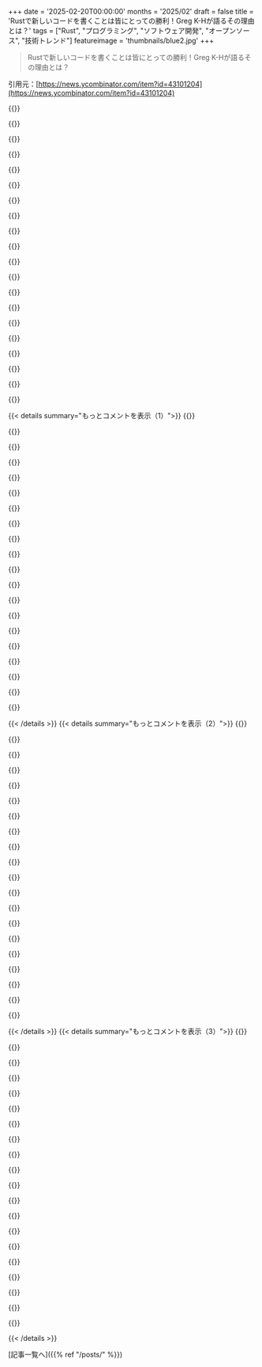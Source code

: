 +++
date = '2025-02-20T00:00:00'
months = '2025/02'
draft = false
title = 'Rustで新しいコードを書くことは皆にとっての勝利！Greg K-Hが語るその理由とは？'
tags = ["Rust", "プログラミング", "ソフトウェア開発", "オープンソース", "技術トレンド"]
featureimage = 'thumbnails/blue2.jpg'
+++

> Rustで新しいコードを書くことは皆にとっての勝利！Greg K-Hが語るその理由とは？

引用元：[https://news.ycombinator.com/item?id=43101204](https://news.ycombinator.com/item?id=43101204)

{{<matomeQuote body="Linusの反応がこの文脈に関連してる気がするよね。" userName="lazypenguin" createdAt="2025-02-21T02:40:52" color="">}}

{{<matomeQuote body="Linusの返事は素晴らしいトーンで、問題が解決することを期待してる。彼は自分の主張をしっかり伝えつつも、Christophの懸念に対しても敬意を持って対応してるから、LinuxのメンテナコミュニティとRustを使う貢献者たちが協力できることに希望が持てるよ。" userName="thesuperbigfrog" createdAt="2025-02-21T02:54:51" color="#45d325">}}

{{<matomeQuote body="返答はChristophの懸念には言葉で答えてるけど、実際にはかなりの調整が必要になると思う。Cの変更でRustのバインディングが壊れた場合はRust側が直さないとダメみたいで、CメンテナはRustのことを気にしなくていいってことでしょ。でもCだけの変更で全体が壊れるPRがメインラインにマージされるのは難しそう。" userName="j16sdiz" createdAt="2025-02-21T05:25:20" color="">}}

{{<matomeQuote body="＞ rust folks should fix the rust binding when C changes breaks the binding<br>これが長期的にどう機能するのか理解できない。壊れた部分がある状態でカーネルをリリースするとか無理じゃない？Rustの人たちが直さないといけないか、Cの変更を見送らなきゃいけないし、ユーザーはカーネルアップデート後にドライバが動かなくなったら困るよね。" userName="Tomte" createdAt="2025-02-21T05:57:55" color="#45d325">}}

{{<matomeQuote body="Linuxカーネルの開発プロセス知ってる？機能は二週間のマージウィンドウでしかマージできないし、その後の八週間は修正だけしか受け入れられないから、その間にRustのバインディングは直せると思うよ。" userName="sanxiyn" createdAt="2025-02-21T06:05:14" color="">}}

{{<matomeQuote body="八週間の間にRustの開発者が時間や興味を持てなかったらどうするの？実際には無理ってわけじゃないけど、厳しいルールにするのは難しいと思う。" userName="Tomte" createdAt="2025-02-21T06:07:57" color="">}}

{{<matomeQuote body="カーネル開発に詳しくないけど、Cのコードと何が違うの？インターフェースが変わったら、使ってる人は壊れるよ、RustでもCでも結局調整が必要なんじゃない？メンテナが自分のコードのすべての使い方を直すのが普通ってのは、スケールしない気がする。" userName="Lutger" createdAt="2025-02-21T09:46:05" color="">}}

{{<matomeQuote body="Linuxカーネルみたいなプロジェクトでは、実際の破壊的な変更はとても稀だから注意が必要。数年分のデバイスドライバがそのAPIに依存してる場合、壊すことはできなくて新しいバージョンを導入することになる。" userName="swiftcoder" createdAt="2025-02-21T10:22:28" color="#ff5c5c">}}

{{<matomeQuote body="それは違う。内部APIはすぐに変わることが多いんだ（例えば、引数を追加するなど）。外部のドライバが最新のカーネルで動かないのを試してみればわかるよ。" userName="cozzyd" createdAt="2025-02-21T10:58:51" color="">}}

{{<matomeQuote body="もちろん、引数を追加するような単純な機械的な変更の場合、Rustのバインディングの変更も簡単だよ。全く知らないハードウェアのドライバコードをいじってるときに、例えば<br>quaff(something, 5, Q_DOOP) ... を quaff(something, 5, 0, Q_DEFAULT | (Q_DOOP << 4)) にするような感じ。これならCプログラマでもRustバインディングを調整できる気がする。" userName="tialaramex" createdAt="2025-02-21T13:18:40" color="#ff5c5c">}}

{{<matomeQuote body="もし運転コードを見ていて、実際に見たことないハードウェアのいじくり方を半時間もかけて学ぶことになったら、まさにその通り。> Isn’t the point of Coccinelle that you don’t have to spend time walking through (C) driver code you’ve never heard of? ”の言いたいことは同感だわ。" userName="mananaysiempre" createdAt="2025-02-21T23:30:47" color="">}}

{{<matomeQuote body="もしカーネルが壊れたRustでリリースされるなら、そのポリシーへの対応に驚いたりするなよ。" userName="sanxiyn" createdAt="2025-02-21T06:09:54" color="">}}

{{<matomeQuote body="数年後、Rustで書かれたデバイスのドライバが新しいカーネルで使えなくなることを考えると心配だ。Rustが第二級市民として扱われ続けるなら、それも受け入れざるを得ないかもしれない。" userName="Tomte" createdAt="2025-02-21T06:14:58" color="">}}

{{<matomeQuote body="＞ At least for Debian, all you need to do if you hit such a case is to simply go and choose the old kernel in the Grub screen. ”古いカーネルをGrubで選ぶだけならいいけど、もっと面倒くさいことがあるのも事実だよ。" userName="mschuster91" createdAt="2025-02-21T08:14:52" color="">}}

{{<matomeQuote body="そんなワークフローを提案するつもりじゃないよね、さすがに。" userName="account42" createdAt="2025-02-21T10:50:53" color="#785bff">}}

{{<matomeQuote body="Rustのコードがまだデフォルトでビルドされないようにすれば、問題は起こりがちだけど、基本的にはRustが全力でサポートされる言語になるまではそれでいいんじゃない？" userName="kelnos" createdAt="2025-02-21T06:10:19" color="">}}

{{<matomeQuote body="＞ No Rust code is built unless CONFIG_RUST is on, and it is off by default. ”CONFIG_RUSTがオフならRustのコードはビルドされないから、当面は問題ないってことじゃない？" userName="sanxiyn" createdAt="2025-02-21T05:45:16" color="">}}

{{<matomeQuote body="理論上はそうだけど、最近のNova NvidiaドライバがRustで書かれると、重要になること急増するよね。それでも、ポリシーが変わらなくてもそれは悪くないと思うよ。" userName="robinei" createdAt="2025-02-21T07:27:17" color="">}}

{{<matomeQuote body="Linusが強く意見を主張する数少ない人が一人だということ。ただ、会話の進行を制御することとはまた違う認識を持っているのが素晴らしい。" userName="nxobject" createdAt="2025-02-21T03:33:18" color="#45d325">}}

{{<matomeQuote body="「技術的に尊敬しているし、一緒に働くのが好きだ。 」って言いながら、強気で言う姿勢が昔とは全然違うのがすごくいい感じ！" userName="SeanAnderson" createdAt="2025-02-21T03:38:38" color="#ff5c5c">}}

{{< details summary="もっとコメントを表示（1）">}}
{{<matomeQuote body="印象として、彼のキャラクターの核心にはいつもこれがあったと思う。ただ、それを文章にするのを学んだのかな。対照的に、状況に応じて模範的なキャラクターを演じる人たちもいるけど、実際には裏では復讐心に満ちて毒々しい場合がある。" userName="atq2119" createdAt="2025-02-21T03:52:25" color="">}}

{{<matomeQuote body="LinusはRustがあまり好きじゃないか、少なくともPro-Rustではないと思ってたけど、実際には彼の近くのスタッフがかなりRust推しだから、内核でもRust実験が始まった感じ。最近の反応を見てると、Rusted Linuxは避けられない流れだね。彼はPro-Rustだ。" userName="ksec" createdAt="2025-02-21T03:16:57" color="">}}

{{<matomeQuote body="最初からそう思う必要はなかったはず。実験が始まったのは、彼が試してみたいと思っていて、ある程度の支持があったから。彼の動機についてはかなり喋ってるしね。" userName="dralley" createdAt="2025-02-21T05:30:16" color="#ff5733">}}

{{<matomeQuote body="彼はC++を排除するのに困ってなかったよね。" userName="Symmetry" createdAt="2025-02-21T13:42:07" color="">}}

{{<matomeQuote body="CとRustの利点を比較したら、CとC++の比較よりもずっと影響が大きいと思う。" userName="miohtama" createdAt="2025-02-21T14:03:23" color="">}}

{{<matomeQuote body="Linux Foundationの企業スポンサーからRustを進める相当な圧力がかかってると思うよ。Google、Microsoft、AWSなんかも含まれてる。" userName="the_duke" createdAt="2025-02-21T06:16:08" color="">}}

{{<matomeQuote body="圧力はあちこちから常にかかってる。何かがOSの置き換えをするリスクがあるからね。C++の普及に関しては、Linusはその流れが限られてるのを見極めて、リスクがほとんどないと判断したんだと思う。<br>ただ、Rustに関してはそうはならない。" userName="snailmailstare" createdAt="2025-02-24T12:13:07" color="">}}

{{<matomeQuote body="少なくともGoogleはAndroidでRustベースのLinuxコードを実際に使用して展開してる。大きなLinux Foundationのメンバーは公には知られていない影響力を持ってると思うよ。" userName="the_duke" createdAt="2025-02-25T10:18:44" color="#ff5733">}}

{{<matomeQuote body="Rusted Linuxは「避けられない」理由があって、なぜならRustは客観的に良い言語だから。Cに比べても設計が多くの言語の欠点を修正してるし。" userName="tonyhart7" createdAt="2025-02-21T06:02:45" color="#785bff">}}

{{<matomeQuote body="本当の理由は昔の5時間かかるカーネルコンパイルへの思いなんじゃないかな。" userName="smidgeon" createdAt="2025-02-21T09:24:30" color="">}}

{{<matomeQuote body="なんでそういうの？古いシステムにはRustツールチェインがないかもしれないし、将来出てくるアーキテクチャはどうなるの？" userName="billfruit" createdAt="2025-02-21T04:08:02" color="">}}

{{<matomeQuote body="＞古いシステムにはRustツールチェインがないかもしれないし、<br>Linuxは常に進化についていけないと捨てられるというスタンスだよね。安定したドライバAPIがないのもその一環。<br>＞将来出てくるアーキテクチャはどうなるの？<br>そのアーキテクチャにRustコンパイラが無いなんて誰が言ってるの？Cコンパイラがある保証もないし。" userName="lmm" createdAt="2025-02-21T04:14:48" color="">}}

{{<matomeQuote body="今のところRustツールチェインがないLinuxのレガシーシステムってどれなの？進歩を止めて200人がAmigaでm68kを動かすために99.9%のユーザーを犠牲にするの？Apple Siliconのユーザーはm68kの何倍もいると思うよ。" userName="danieldk" createdAt="2025-02-21T08:05:15" color="#785bff">}}

{{<matomeQuote body="確かRustはllvmを使ってるから、バックエンドを変更すれば大丈夫じゃない？" userName="jfbfkdnxbdkdb" createdAt="2025-02-21T10:10:27" color="">}}

{{<matomeQuote body="Linuxがサポートしているプラットフォームの中には、LLVMが対応していないものもあるよ。それに、古いシステムにはメンテナが少ないから、良いLLVMバックエンドを作るのは難しいかも。" userName="rcxdude" createdAt="2025-02-21T12:07:48" color="">}}

{{<matomeQuote body="なんで彼はこのメールを3週間前に送らなかったのか理解できない。" userName="foota" createdAt="2025-02-21T08:04:16" color="">}}

{{<matomeQuote body="正直、Linuxからのこういう返答を待ってた。Hellwigをひとまず黙らせた感じ。<br>＞問題のプルリクエストはDMAレイヤーには全く影響を与えないもので、全く別のサブディレクトリのユーザーの話だった。<br>全くあなたのコードに影響を与えないわけだから、こんな無茶な反論を持ち出すのは残念だよ。<br>早かったら、才能ある貢献者をカーネルから失わずに済んだかもしれない。" userName="kennysoona" createdAt="2025-02-21T07:01:12" color="#ff5733">}}

{{<matomeQuote body="＞早かったら、才能ある貢献者をカーネルから失わずに済んだかもしれない。<br>R4Lのリード開発者が辞めたのは、Hellwigを完全な負け犬に感じさせないための妥協だと思ってる。それはひどいけど。" userName="kombine" createdAt="2025-02-21T08:44:47" color="">}}

{{<matomeQuote body="誰が辞めたの？" userName="josefx" createdAt="2025-02-21T09:21:35" color="">}}

{{<matomeQuote body="色々な議論を見て感じたのは、Rustを受け入れることで得られる利益が、その苦労に見合わないと考えてる人がいるってこと。提案されてる利点の大部分は、Rustなしでも他の方法で実現できるかもしれないし、clangを必須のコンパイラにして、甚至限界チェックを導入するだけで大きな効果が得られるんじゃないかな。あと、Rustコードの可読性や美しさについての不満も多いみたいだね。" userName="dfawcus" createdAt="2025-02-19T18:29:05" color="">}}


{{< /details >}}
{{< details summary="もっとコメントを表示（2）">}}
{{<matomeQuote body="Cの開発者は間違いを犯さないと思ってるから、Rustの価値を見出せないんだろうな。FreeBSDの開発者ともそんな議論をしたことあるけど、同じような態度で、俺のアプリをクラッシュさせるバグを指摘したら、逆にRustのラッパーが悪いって責められたのは驚いたよ。" userName="0x457" createdAt="2025-02-19T21:20:26" color="#ff5c5c">}}

{{<matomeQuote body="確かに、そんな風にプライドでやったことはあるな。誰かを謙虚にするための努力をしてしまうことがある。でも、自分も同じように謙虚にされる必要があると思ってる。時には自分を本当に見つめ直すことも大事だね。" userName="EasyMark" createdAt="2025-02-21T04:37:56" color="">}}

{{<matomeQuote body="人はなんで自分の頭の中で多くのシンボルを使いこなすことを見せびらかしたがるのか理解できん。結局、コンピュータは指示されたことをやるだけなんだし、人間がそれを完全に支配するなんて無理だよ。言語が問題解決を考える上で影響があるのは確かだけど、進歩をもたらすのはツールや抽象化だと思うんだ。" userName="dc443" createdAt="2025-02-21T09:55:57" color="">}}

{{<matomeQuote body="＞”色々な議論を見て感じたのは、Rustを受け入れることで得られる利益がその苦労に見合わないと考えてる人がいるってこと。”そのメールを読んでみて。Greg KHは確かにその利点に価値があると考えてるよ。あと、今のタイミングでCコードを改善できるチャンスでもある。確かにシンプルな解決策があるかもしれないって考えたくなるのもわかるけど、実際にそういうものは見たことがないからな。" userName="mustache_kimono" createdAt="2025-02-19T20:55:43" color="">}}

{{<matomeQuote body="＞”そのメールを読んでみて。Greg KHは確かにその利点に価値があると考えてるよ。”誰もがGreg KHがそう思ってるなんて考えてないだろ。彼はここで言われてる「人々」とは違う存在なんだ。" userName="whstl" createdAt="2025-02-21T08:55:09" color="">}}

{{<matomeQuote body="CVEリストを見ると、Cのメモリバグの70-80％は範囲外読み書きに関係してるんだ。Rustと同様に、bounds-safetyも冗長なチェックを排除できる。カーネルに実装するのは可能性が高いと思うけど、フォーマル化はリファクタリングを難しくする可能性があるから、そこに対する恐れがあるかも。Cやカーネルの利点は、新しいハードウェアや要件に対する柔軟性なんだから。" userName="mimd" createdAt="2025-02-19T21:29:56" color="">}}

{{<matomeQuote body="＞”カーネルに導入するのはどのくらい可能性があるのか？”私の予想では難しい。fbounds-safetyは、範囲外の読み書きが発生した際にプログラムを中断する仕組みだから、カーネルを中断させるのは全然良い選択肢とは言えない。ドライバにバグがあったら、PCが突然オフになるなんて誰もが受け入れられないから。" userName="whytevuhuni" createdAt="2025-02-19T22:03:40" color="">}}

{{<matomeQuote body="そうだね、カーネルでのパニックはよろしくない。R4Lに関してはずっとフォローしてきたけど、fboundsにはプログラムを中断せずにテレメトリイベントとして記録するオプションがあるみたい。それを使えば、カーネルが生き残る可能性があるから良さそうだね。" userName="mimd" createdAt="2025-02-19T22:30:37" color="#785bff">}}

{{<matomeQuote body="ああ、ありがとう。それがWARN_ON_ONCE(…)と同じように処理できて、遅延があまりなければ良いシステムだね。そんなら、すごく良さそうだ。自分も読み込む必要がある。" userName="whytevuhuni" createdAt="2025-02-19T22:43:41" color="">}}

{{<matomeQuote body="Linusの考えについて、プログラムを壊さないようにするセキュリティ強化の努力は絶対に必要だよという意見があるみたい。＞”https://lkml.org/lkml/2017/11/21/356”" userName="oskarkk" createdAt="2025-02-20T23:56:47" color="">}}

{{<matomeQuote body="GCCのために、コンパイラがトラップを挿入したときに警告を出す10行くらいのパッチを持ってるよ。サニタイザーを使って、警告をエラーに変えて、サインオーバーフローとかの問題を防げるよ。" userName="uecker" createdAt="2025-02-20T06:36:51" color="#785bff">}}

{{<matomeQuote body="そのパッチ、役立ちそうだね。なんでアップストリームに行かなかったの？" userName="estebank" createdAt="2025-02-21T17:22:11" color="">}}

{{<matomeQuote body="サニタイザーはプロダクションには出荷されないよ。" userName="saagarjha" createdAt="2025-02-20T23:50:17" color="">}}

{{<matomeQuote body="データ損失やセキュリティの脆弱性を引き起こすのが、カーネルがクラッシュするよりいいなんて、俺には理解できない。" userName="chlorion" createdAt="2025-02-21T02:12:28" color="">}}

{{<matomeQuote body="どちらかはサーバーやアプリケーション、データを失わせるかもしれないけど、もう一つは確実に壊れるよ。" userName="NBJack" createdAt="2025-02-21T03:30:14" color="">}}

{{<matomeQuote body="多くのケースでは、静かに間違ったことをするより、はっきりと爆発する方が好ましいよ。特に敵対的な行動をする奴らの前ではね。" userName="fwip" createdAt="2025-02-21T04:08:30" color="#38d3d3">}}

{{<matomeQuote body="一方は攻撃者に本来アクセスできないデータにアクセスさせたり、勝手にコードを実行させたりするかもしれない。もう一方はそれをしないように保障されている。" userName="int_19h" createdAt="2025-02-21T09:25:56" color="#ff5c5c">}}

{{<matomeQuote body="Rustはプログラミングエコシステムから他の安全な選択肢を追いやってると思う。Adaみたいな他の安全なメモリの言語もあるのに、理由がわからない。Rustだけがメモリ安全を達成する唯一の選択肢でなくてもいいよね。" userName="throwawaymaths" createdAt="2025-02-21T00:43:34" color="">}}

{{<matomeQuote body="LinusはAdaがあまり好きでないみたいで、才能のあるプログラマも少なくて年齢層も高いからね。Rustが他の言語よりも優れている理由は、成功したからで、若手が触れることができたのも一因だよ。それに、Rustが唯一の選択肢であるべきじゃないという意見から、待てたはずだという意見に変わるのはおかしいと思う。" userName="dralley" createdAt="2025-02-21T00:50:02" color="">}}

{{<matomeQuote body="そうだね！Rustは色んなことをうまくやってるけど、プロトコルとprocマクロはひどいし、RAIIもダメだよ。" userName="throwawaymaths" createdAt="2025-02-21T00:52:40" color="">}}


{{< /details >}}
{{< details summary="もっとコメントを表示（3）">}}
{{<matomeQuote body="あなたの意見だね。でもprocマクロがひどいのには同意するよ。「プロトコル」ってRustの何のことかわからないけど。RAIIについては意見が分かれることもあるけど、私はそれに感謝してる。結局、Linus Torvaldsが隠れているアカウントじゃない限り、私たちの意見は関係ないみたいだね。" userName="kelnos" createdAt="2025-02-21T06:47:22" color="#ff5c5c">}}

{{<matomeQuote body="＞研究が遅れているのは、潜在的な利点が少なくて、研究のコストが高いから。<br>その通り。今のところ、Rustの他に達成できている安全な選択肢はないし、現状で改善するのを止める理由にはならないよ。" userName="lmm" createdAt="2025-02-21T08:36:26" color="#ff5c5c">}}

{{<matomeQuote body="＞Rustが唯一の方法である理由は、それが唯一うまく機能しているからだ。<br>その通りだけど、大変だからみんな挑戦しなくてRustに落ち着くんだよ。6ヶ月で進展が得られるかもしれないのに、何でRustのコストを払わなきゃいけないの？" userName="throwawaymaths" createdAt="2025-02-21T21:04:38" color="">}}

{{<matomeQuote body="先週のAdaスレッドの後、AdacoreのサイトでPDFを見たけど、意外なことが多かったよ。論理演算子が短絡評価しないとか、サブプロシージャと関数があって前者は値を返さないとか、Adaのswitch相当はフォールスルーしないとかね。" userName="caspper69" createdAt="2025-02-21T02:31:26" color="#ff5733">}}

{{<matomeQuote body="＞論理演算子が短絡評価しないって言ってるけど、二つの構文があって、短絡しないのは`and`で、短絡するのは`and then`だよ。" userName="jcmoyer" createdAt="2025-02-21T03:27:27" color="">}}

{{<matomeQuote body="＞理由を拒否する前に、少なくともその理由を知るべきだよ！" userName="eviks" createdAt="2025-02-21T03:37:55" color="">}}

{{<matomeQuote body="Rustの戦略が唯一の方法でなければならない理由って何なの？RAIIだと思う人もいるけど、明確なキーワードを使って解放ステップを作ればいいんじゃない？" userName="throwawaymaths" createdAt="2025-02-21T04:05:14" color="">}}

{{<matomeQuote body="良い会話は「Rustの戦略が唯一の方法かどうか」を議論するところから始まると難しいと思う。他にも方法はあるよ。Javaの戦略も有効だけど、システムプログラミングには不向きだし、Rustのアプローチは強力だよ。" userName="solidsnack9000" createdAt="2025-02-21T05:59:48" color="#38d3d3">}}

{{<matomeQuote body="私の言う「戦略」は理論じゃなく実装の話。ライフタイピングをコンパイラにお願いする必要ある？静的チェックツールの一部にしても良いだろ。RAIIなしでアフィン型も使えるし、Rustのやり方に代わるオプションはたくさんある。" userName="throwawaymaths" createdAt="2025-02-21T06:08:54" color="#ff33a1">}}

{{<matomeQuote body="まず、君の指摘は”Rustのメモリ安全性戦略”とは関係ないことを言っているよね。マクロや他の使いやすさは戦略には含まれていないし、確かにそれらはRustの核となる価値を変えずに異なることができる。静的解析に関するポイントに集中した方が良いと思うけど、型システムは静的解析ツールの一種だし、他のツールに置き換えられる可能性もある。例えばPythonのMyPyがあるけど、そんなツールは開発の日常から外れることができない。プログラムの正しさをチェックする以上、コードが正しいかどうかを確認し続けなきゃいけない。皆が静的解析ツールをまったく使わないとしたら、それは問題を生む。Rustが他の言語と違うのは、親密に統合されたアフィン型を持ち、適度に使いやすい環境が整っているところだね。" userName="solidsnack9000" createdAt="2025-02-21T18:41:13" color="#45d325">}}

{{<matomeQuote body="テストや開発ビルドの時だけValgrindやASANを使っている成功事例もあるよ。>どうやってコミットごとにコードの信頼性を確認するの？今は簡単に全コミットでフルチェックできるし、プルリクエストもテストに失敗したら拒否できるようになってる。失敗を避けるためにGitの履歴を修正するのも面倒だけどできる方法だ。" userName="throwawaymaths" createdAt="2025-02-22T02:59:37" color="">}}

{{<matomeQuote body="静的解析は無視される可能性が高いという大きな欠点があるよ。" userName="samus" createdAt="2025-02-21T10:59:39" color="">}}

{{<matomeQuote body="それでいいさ。例えば、自分だけが使うプログラムでは静的解析をしなくても問題ないし、物理シミュレーションのように一度だけ400,000コアで走らせるHPCのワークロードでも、テストでクラッシュしなければ多分スケールでも大丈夫だろう。OSを作るならもちろんチェックはするべきで、実際、RustのエコシステムもMIRIを使うことを推奨しているよ。" userName="throwawaymaths" createdAt="2025-02-21T20:57:48" color="">}}

{{<matomeQuote body="じゃあ、Cで「速いプログラム」を書くのは？それがカーネル開発の比較になっているよ。RustがMakefileやシェルスクリプト、Pythonスクリプトの代わりになるとは言わないけど、Rustなら多くの”速いプログラム”を快適に書けるのはすごいね。" userName="solidsnack9000" createdAt="2025-02-21T22:41:04" color="#ff33a1">}}

{{<matomeQuote body="＞Cで「速いプログラム」を書くのはどう思う？もちろんカーネル開発では無理だね。そういう場合は静的解析は必須だよ。" userName="throwawaymaths" createdAt="2025-02-22T02:53:57" color="">}}

{{<matomeQuote body="(Miriは静的解析ではないよ。)" userName="steveklabnik" createdAt="2025-02-21T21:03:15" color="">}}

{{<matomeQuote body="それは問題の本質じゃないよ。静的解析の外にあるユニットで、安全性チェックを追加するために存在しているんだ。" userName="throwawaymaths" createdAt="2025-02-21T21:31:42" color="">}}

{{<matomeQuote body="他の選択肢が探求され、却下された可能性はどうやって分かるの？君がRustに不満を持っていることは、みんながそう思ってるわけじゃない。Rustの機能を好む人もいるし、私はそれをコンパイラに一体化してほしいと思う。問題ない？もしライフタイムチェックが別のツールなら、rustcがライフタイムルールに違反したバイナリを作れるなら、Rustはメモリ安全な言語とは言えないよ。コンパイラが成功したら正しさが保証されていることで、生産性が向上するし、私たちが考えることはどうでもいいんだ。" userName="kelnos" createdAt="2025-02-21T06:53:35" color="#38d3d3">}}

{{<matomeQuote body="時には何かが勢いで選ばれることもある。実は言語にこだわってないんだ。雇われた言語でコーディングするけど、個人プロジェクトはC++やPythonでやることが多いよ。" userName="EasyMark" createdAt="2025-02-21T04:41:04" color="">}}

{{<matomeQuote body="正直言って、同じモノリシックなコードベースに二つのプログラミング言語を並行して混ぜるのは良くないと思う。フロントエンドとバックエンドのように用途やレイヤーが違う場合ならまだしも、両方を自分で扱うのはストレスになるし、Cの開発者とRustの開発者が分かれて作業することで技術的にもコミュニケーション的にも摩擦が生まれる。特に組み込みシステムに関わっていると、二つのツールチェーンを設定する手間や、Rust/LLVMのコンパイラの遅いコンパイル時間によるCIやデバッグの時間延長を想像するだけで”痛い”ね。" userName="typ" createdAt="2025-02-21T02:26:32" color="#45d325">}}


{{< /details >}}


[記事一覧へ]({{% ref "/posts/" %}})
